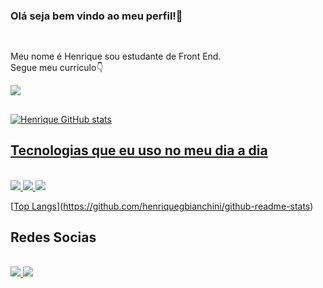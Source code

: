 
### Olá seja bem vindo ao meu perfil!👋

##

<br>Meu nome é Henrique sou estudante de Front End.<br>Segue meu currículo👇
<div style="display: inline_block">
 <a href="https://mail.google.com/mail/u/1/#inbox?compose=CllgCJfrswCZxPlpsKwCGHmvRFTZxCrphkrbMTHVxBsFZXlXsxtjBmxjvCVTVmWsRCkLlQzWzvV"><img src="https://imgur.com/AWfAoYP.png"/>
</div>

##

![Henrique GitHub stats](https://github-readme-stats.vercel.app/api?username=henriquegbianchini&show_icons=true&heme_cobalt=radical)

## Tecnologias que eu uso no meu dia a dia

<div style="display: inline_block"><br>
  <img src="https://img.shields.io/badge/HTML5-E34F26?style=for-the-badge&logo=html5&logoColor=white" />
  <img src="https://img.shields.io/badge/CSS3-1572B6?style=for-the-badge&logo=css3&logoColor=white" />
  <img src="https://img.shields.io/badge/JavaScript-F7DF1E?style=for-the-badge&logo=javascript&logoColor=black" />
</div>

[[Top Langs](https://github-readme-stats.vercel.app/api/top-langs/?username=henriquegbianchini&layout=compact)](https://github.com/henriquegbianchini/github-readme-stats)

## Redes Socias

<div style="display: inline_block"><br>
  <a href="https://mail.google.com/mail/u/1/#inbox?compose=CllgCJfrswCZxPlpsKwCGHmvRFTZxCrphkrbMTHVxBsFZXlXsxtjBmxjvCVTVmWsRCkLlQzWzvV"><img src="https://imgur.com/ZtyzQu4.png"/>
<a href="https://mail.google.com/mail/u/1/#inbox?compose=CllgCJfrswCZxPlpsKwCGHmvRFTZxCrphkrbMTHVxBsFZXlXsxtjBmxjvCVTVmWsRCkLlQzWzvV"><img src="https://imgur.com/AWfAoYP.png"/>
</div>
